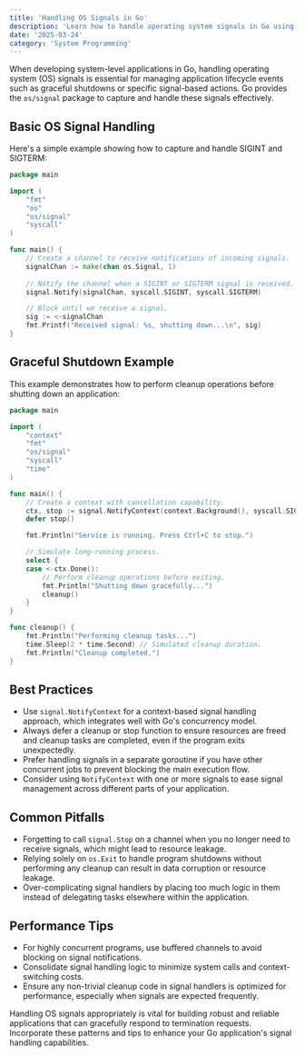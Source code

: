 ```yaml
---
title: 'Handling OS Signals in Go'
description: 'Learn how to handle operating system signals in Go using the os/signal package'
date: '2025-03-24'
category: 'System Programming'
---
```


When developing system-level applications in Go, handling operating system (OS) signals is essential for managing application lifecycle events such as graceful shutdowns or specific signal-based actions. Go provides the `os/signal` package to capture and handle these signals effectively.

## Basic OS Signal Handling

Here's a simple example showing how to capture and handle SIGINT and SIGTERM:

```go
package main

import (
	"fmt"
	"os"
	"os/signal"
	"syscall"
)

func main() {
	// Create a channel to receive notifications of incoming signals.
	signalChan := make(chan os.Signal, 1)
	
	// Notify the channel when a SIGINT or SIGTERM signal is received.
	signal.Notify(signalChan, syscall.SIGINT, syscall.SIGTERM)

	// Block until we receive a signal.
	sig := <-signalChan
	fmt.Printf("Received signal: %s, shutting down...\n", sig)
}
```

## Graceful Shutdown Example

This example demonstrates how to perform cleanup operations before shutting down an application:

```go
package main

import (
	"context"
	"fmt"
	"os/signal"
	"syscall"
	"time"
)

func main() {
	// Create a context with cancellation capability.
	ctx, stop := signal.NotifyContext(context.Background(), syscall.SIGINT, syscall.SIGTERM)
	defer stop()

	fmt.Println("Service is running. Press Ctrl+C to stop.")

	// Simulate long-running process.
	select {
	case <-ctx.Done():
		// Perform cleanup operations before exiting.
		fmt.Println("Shutting down gracefully...")
		cleanup()
	}
}

func cleanup() {
	fmt.Println("Performing cleanup tasks...")
	time.Sleep(2 * time.Second) // Simulated cleanup duration.
	fmt.Println("Cleanup completed.")
}
```

## Best Practices

- Use `signal.NotifyContext` for a context-based signal handling approach, which integrates well with Go's concurrency model.
- Always defer a cleanup or stop function to ensure resources are freed and cleanup tasks are completed, even if the program exits unexpectedly.
- Prefer handling signals in a separate goroutine if you have other concurrent jobs to prevent blocking the main execution flow.
- Consider using `NotifyContext` with one or more signals to ease signal management across different parts of your application.

## Common Pitfalls

- Forgetting to call `signal.Stop` on a channel when you no longer need to receive signals, which might lead to resource leakage.
- Relying solely on `os.Exit` to handle program shutdowns without performing any cleanup can result in data corruption or resource leakage.
- Over-complicating signal handlers by placing too much logic in them instead of delegating tasks elsewhere within the application.

## Performance Tips

- For highly concurrent programs, use buffered channels to avoid blocking on signal notifications.
- Consolidate signal handling logic to minimize system calls and context-switching costs.
- Ensure any non-trivial cleanup code in signal handlers is optimized for performance, especially when signals are expected frequently.

Handling OS signals appropriately is vital for building robust and reliable applications that can gracefully respond to termination requests. Incorporate these patterns and tips to enhance your Go application's signal handling capabilities.
